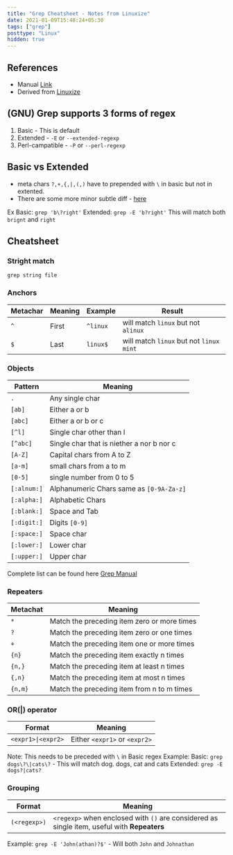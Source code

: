 ```yaml
---
title: "Grep Cheatsheet - Notes from Linuxize"
date: 2021-01-09T15:48:24+05:30
tags: ["grep"]
posttype: "Linux"
hidden: true
---
```


## References
- Manual [Link](https://www.gnu.org/software/grep/manual/grep.html)
- Derived from [Linuxize](https://linuxize.com/post/regular-expressions-in-grep/)

## (GNU) Grep supports 3 forms of regex
1. Basic - This is default
2. Extended - `-E` or `--extended-regexp`
3. Perl-campatible - `-P` or `--perl-regexp`

## Basic vs Extended
- meta chars `?,+,{,|,(,)` have to prepended with `\` in basic but not in extented.
- There are some more minor subtle diff - [here](https://www.gnu.org/software/grep/manual/html_node/Basic-vs-Extended.html)

Ex Basic: `grep 'b\?right'` Extended: `grep -E 'b?right'`
This will match both `brignt` and `right`

## Cheatsheet

### Stright match
`grep string file`

### Anchors
|Metachar|Meaning|Example|Result|
|---|---|---|---|
| `^` | First | `^linux` | will match `linux` but not `alinux`|
| `$` | Last | `linux$` | will match `linux` but not `linux mint` |

### Objects
|Pattern|Meaning|
|---|---|
| `.` | Any single char |
| `[ab]` | Either a or b |
| `[abc]` | Either a or b or c |
| `[^l]` | Single char other than l |
| `[^abc]` | Single char that is niether a nor b nor c |
| `[A-Z]` | Capital chars from A to Z |
| `[a-m]` | small chars from a to m |
| `[0-5]` | single number from 0 to 5 |
| `[:alnum:]` | Alphanumeric Chars same as `[0-9A-Za-z]` |
| `[:alpha:]` | Alphabetic Chars |
| `[:blank:]` | Space and Tab |
| `[:digit:]` | Digits `[0-9]` |
| `[:space:]` | Space char |
| `[:lower:]` | Lower char |
| `[:upper:]` | Upper char |

Complete list can be found here [Grep Manual](https://www.gnu.org/software/grep/manual/grep.html#Character-Classes-and-Bracket-Expressions)

### Repeaters
|Metachat | Meaning |
|---|---|
| `*` | Match the preceding item zero or more times |
| `?` | Match the preceding item zero or one times |
| `+` | Match the preceding item one or more times |
| `{n}` | Match the preceding item exactly n times |
| `{n,}` | Match the preceding item at least n times |
| `{,n}` | Match the preceding item at most n times |
| `{n,m}` | Match the preceding item from n to m times |

### OR(|) operator
| Format | Meaning |
| --- | --- |
| `<expr1>\|<expr2>` | Either `<expr1>` or `<expr2>` |

Note: This needs to be preceded with `\` in Basic regex
Example:
Basic: `grep dogs\?\|cats\?` - This will match dog. dogs, cat and cats
Extended: `grep -E dogs?|cats?`

### Grouping
| Format | Meaning |
| --- | --- |
| `(<regexp>)` | `<regexp>` when enclosed with `()` are considered as single item, useful with **Repeaters** |

Example:
`grep -E 'John(athan)?$'` - Will both `John` and `Johnathan`
